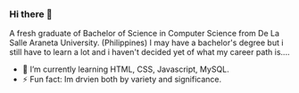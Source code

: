 ### Hi there 👋
A fresh graduate of Bachelor of Science in Computer Science from De La Salle Araneta University. (Philippines)
I may have a bachelor's degree but i still have to learn a lot and i haven't decided yet of what my career path is....
- 🌱 I’m currently learning HTML, CSS, Javascript, MySQL.
- ⚡ Fun fact: Im drvien both by variety and significance.

